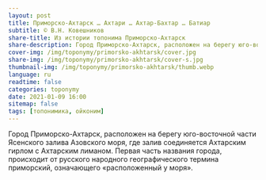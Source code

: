 ```yaml
---
layout: post
title: Приморско-Ахтарск … Ахтари … Ахтар-Бахтар … Батиар
subtitle: © В.Н. Ковешников
share-title: Из истории топонима Приморско-Ахтарск
share-description: Город Приморско-Ахтарск, расположен на берегу юго-восточной части Ясенского залива Азовского моря, где залив соединяется Ахтарским гирлом с Ахтарским лиманом.
cover-img: /img/toponymy/primorsko-akhtarsk/cover.jpg
share-img: /img/toponymy/primorsko-akhtarsk/cover-s.jpg
thumbnail-img: /img/toponymy/primorsko-akhtarsk/thumb.webp
language: ru
readtime: false
categories: toponymy
date: 2021-01-09 16:00
sitemap: false
tags: [топонимика, ойконим]
---
```

Город Приморско-Ахтарск, расположен на берегу юго-восточной части Ясенского залива Азовского моря, где залив соединяется Ахтарским гирлом с Ахтарским лиманом. Первая часть названия города, происходит от русского народного географического термина приморский, означающего «расположенный у моря».
